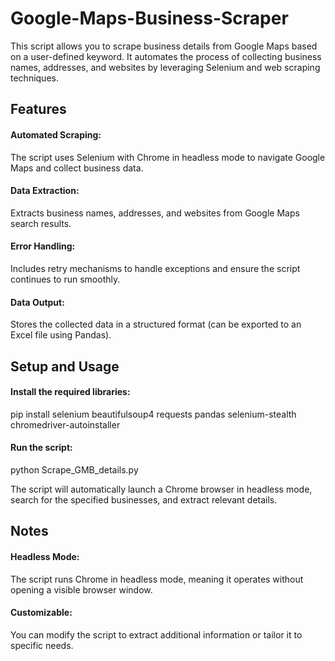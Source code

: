 # Google-Maps-Business-Scraper
This script allows you to scrape business details from Google Maps based on a user-defined keyword.
It automates the process of collecting business names, addresses, and websites by leveraging Selenium and web scraping techniques.

## Features
#### Automated Scraping:
The script uses Selenium with Chrome in headless mode to navigate Google Maps and collect business data.
#### Data Extraction:
Extracts business names, addresses, and websites from Google Maps search results.
#### Error Handling:
Includes retry mechanisms to handle exceptions and ensure the script continues to run smoothly.
#### Data Output:
Stores the collected data in a structured format (can be exported to an Excel file using Pandas).

## Setup and Usage
#### Install the required libraries:
pip install selenium beautifulsoup4 requests pandas selenium-stealth chromedriver-autoinstaller

#### Run the script:

python Scrape_GMB_details.py

The script will automatically launch a Chrome browser in headless mode, search for the specified businesses, and extract relevant details.

## Notes
#### Headless Mode: 
The script runs Chrome in headless mode, meaning it operates without opening a visible browser window.
#### Customizable:
You can modify the script to extract additional information or tailor it to specific needs.
